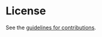 # License

See the
[guidelines for contributions](https://github.com/ekr/mls-architecture/blob/master/CONTRIBUTING.md).
